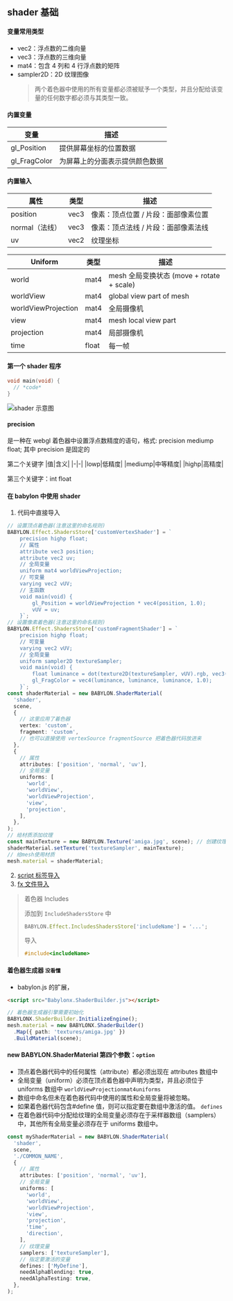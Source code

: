 ## shader 基础

#### 变量常用类型

- vec2：浮点数的二维向量
- vec3：浮点数的三维向量
- mat4：包含 4 列和 4 行浮点数的矩阵
- sampler2D：2D 纹理图像
  > 两个着色器中使用的所有变量都必须被赋予一个类型，并且分配给该变量的任何数字都必须与其类型一致。

#### 内置变量

| 变量         | 描述                           |
| ------------ | ------------------------------ |
| gl_Position  | 提供屏幕坐标的位置数据         |
| gl_FragColor | 为屏幕上的分面表示提供颜色数据 |

#### 内置输入

| 属性           | 类型 | 描述                                |
| -------------- | ---- | ----------------------------------- |
| position       | vec3 | 像素：顶点位置 / 片段：面部像素位置 |
| normal（法线） | vec3 | 像素：顶点法线 / 片段：面部像素法线 |
| uv             | vec2 | 纹理坐标                            |

| Uniform             | 类型  | 描述                                      |
| ------------------- | ----- | ----------------------------------------- |
| world               | mat4  | mesh 全局变换状态 (move + rotate + scale) |
| worldView           | mat4  | global view part of mesh                  |
| worldViewProjection | mat4  | 全局摄像机                                |
| view                | mat4  | mesh local view part                      |
| projection          | mat4  | 局部摄像机                                |
| time                | float | 每一帧                                    |

#### 第一个 shader 程序

```c
void main(void) {
  // *code*
}

```

![shader 示意图](/assets/shade3.jpg)

#### precision

是一种在 webgl 着色器中设置浮点数精度的语句，格式: precision mediump float;
其中 precision 是固定的

第二个关键字
|值|含义|
|-|-|
|lowp|低精度|
|mediump|中等精度|
|highp|高精度|

第三个关键字：int float

#### 在 babylon 中使用 shader

1. 代码中直接导入

```typescript
// 设置顶点着色器(注意这里的命名规则)
BABYLON.Effect.ShadersStore['customVertexShader'] = `
    precision highp float;
    // 属性
    attribute vec3 position;
    attribute vec2 uv;
    // 全局变量
    uniform mat4 worldViewProjection;
    // 可变量
    varying vec2 vUV;
    // 主函数
    void main(void) {
        gl_Position = worldViewProjection * vec4(position, 1.0);
        vUV = uv;
    }`;
// 设置像素着色器(注意这里的命名规则)
BABYLON.Effect.ShadersStore['customFragmentShader'] = `
    precision highp float;
    // 可变量
    varying vec2 vUV;
    // 全局变量
    uniform sampler2D textureSampler;
    void main(void) {
        float luminance = dot(texture2D(textureSampler, vUV).rgb, vec3(0.3, 0.59, 0.11));
        gl_FragColor = vec4(luminance, luminance, luminance, 1.0);
    }`;
const shaderMaterial = new BABYLON.ShaderMaterial(
  'shader',
  scene,
  {
    // 这里应用了着色器
    vertex: 'custom',
    fragment: 'custom',
    // 也可以直接使用 vertexSource fragmentSource 把着色器代码放进来
  },
  {
    // 属性
    attributes: ['position', 'normal', 'uv'],
    // 全局变量
    uniforms: [
      'world',
      'worldView',
      'worldViewProjection',
      'view',
      'projection',
    ],
  },
);
// 给材质添加纹理
const mainTexture = new BABYLON.Texture('amiga.jpg', scene); // 创建纹理
shaderMaterial.setTexture('textureSampler', mainTexture);
// 给mesh使用材质
mesh.material = shaderMaterial;
```

2. [script 标签导入](https://doc.babylonjs.com/features/featuresDeepDive/materials/shaders/shaderCodeInBjs#shader-code-in-script-tags)
3. [fx 文件导入](https://doc.babylonjs.com/features/featuresDeepDive/materials/shaders/shaderCodeInBjs#shader-code-in-fx-files)

> 着色器 Includes
>
> 添加到 `IncludeShadersStore` 中
>
> ```typescript
> BABYLON.Effect.IncludesShadersStore['includeName'] = '...';
> ```
>
> 导入
>
> ```c
> #include<includeName>
> ```

#### 着色器生成器 `没看懂`

- babylon.js 的扩展，

```html
<script src="Babylonx.ShaderBuilder.js"></script>
```

```typescript
// 着色器生成器引擎需要初始化
BABYLONX.ShaderBuilder.InitializeEngine();
mesh.material = new BABYLONX.ShaderBuilder()
  .Map({ path: 'textures/amiga.jpg' })
  .BuildMaterial(scene);
```

#### new BABYLON.ShaderMaterial 第四个参数：`option`

- 顶点着色器代码中的任何属性（attribute）都必须出现在 attributes 数组中
- 全局变量（uniform）必须在顶点着色器中声明为类型，并且必须位于 uniforms 数组中 `worldViewProjectionmat4uniforms`
- 数组中命名但未在着色器代码中使用的属性和全局变量将被忽略。
- 如果着色器代码包含#define 值，则可以指定要在数组中激活的值。 `defines`
- 在着色器代码中分配给纹理的全局变量必须存在于采样器数组（samplers）中，其他所有全局变量必须存在于 uniforms 数组中。

```typescript
const myShaderMaterial = new BABYLON.ShaderMaterial(
  'shader',
  scene,
  './COMMON_NAME',
  {
    // 属性
    attributes: ['position', 'normal', 'uv'],
    // 全局变量
    uniforms: [
      'world',
      'worldView',
      'worldViewProjection',
      'view',
      'projection',
      'time',
      'direction',
    ],
    // 纹理变量
    samplers: ['textureSampler'],
    // 指定要激活的变量
    defines: ['MyDefine'],
    needAlphaBlending: true,
    needAlphaTesting: true,
  },
);
```
